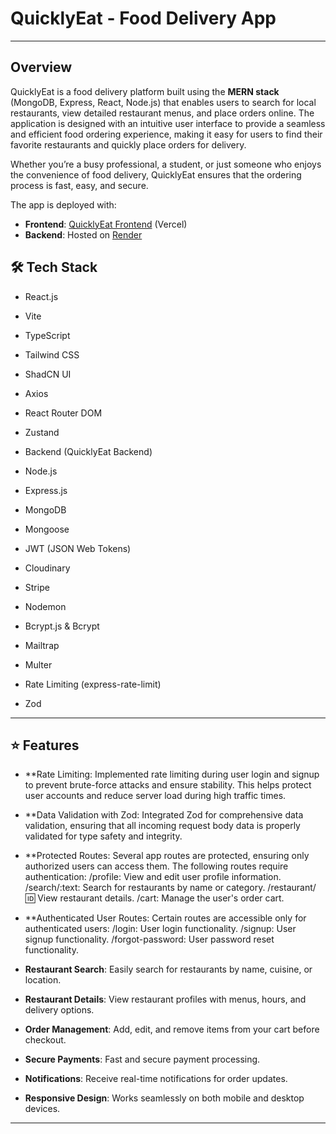 # QuicklyEat - Food Delivery App

---

## Overview

QuicklyEat is a food delivery platform built using the **MERN stack** (MongoDB, Express, React, Node.js) that enables users to search for local restaurants, view detailed restaurant menus, and place orders online. The application is designed with an intuitive user interface to provide a seamless and efficient food ordering experience, making it easy for users to find their favorite restaurants and quickly place orders for delivery.

Whether you’re a busy professional, a student, or just someone who enjoys the convenience of food delivery, QuicklyEat ensures that the ordering process is fast, easy, and secure.

The app is deployed with:
- **Frontend**: [QuicklyEat Frontend](https://quickly-eat-frontend-deploy.vercel.app/) (Vercel)
- **Backend**: Hosted on [Render](https://render.com/)

## 🛠️ Tech Stack
* React.js
* Vite
* TypeScript
* Tailwind CSS
* ShadCN UI
* Axios
* React Router DOM
* Zustand
  
* Backend (QuicklyEat Backend)
* Node.js
* Express.js
* MongoDB
* Mongoose
* JWT (JSON Web Tokens)
* Cloudinary
* Stripe
* Nodemon
* Bcrypt.js & Bcrypt
* Mailtrap
* Multer 
* Rate Limiting (express-rate-limit)
* Zod
---
## ⭐ Features

- **Rate Limiting:
Implemented rate limiting during user login and signup to prevent brute-force attacks and ensure stability. This helps protect user accounts and reduce server load during high traffic times.

- **Data Validation with Zod:
Integrated Zod for comprehensive data validation, ensuring that all incoming request body data is properly validated for type safety and integrity.

- **Protected Routes:
Several app routes are protected, ensuring only authorized users can access them. The following routes require authentication:
/profile: View and edit user profile information.
/search/:text: Search for restaurants by name or category.
/restaurant/:id: View restaurant details.
/cart: Manage the user's order cart.

- **Authenticated User Routes:
Certain routes are accessible only for authenticated users:
/login: User login functionality.
/signup: User signup functionality.
/forgot-password: User password reset functionality.


- **Restaurant Search**: Easily search for restaurants by name, cuisine, or location.
- **Restaurant Details**: View restaurant profiles with menus, hours, and delivery options.
- **Order Management**: Add, edit, and remove items from your cart before checkout.
- **Secure Payments**: Fast and secure payment processing.
- **Notifications**: Receive real-time notifications for order updates.
- **Responsive Design**: Works seamlessly on both mobile and desktop devices.

---

